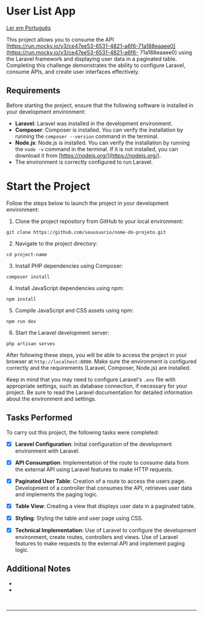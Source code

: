 # User List App
[Ler em Português](README_PT.md)

This project allows you to consume the API [https://run.mocky.io/v3/ce47ee53-6531-4821-a6f6-71a188eaaee0](https://run.mocky.io/v3/ce47ee53-6531-4821-a6f6- 71a188eaaee0) using the Laravel framework and displaying user data in a paginated table. Completing this challenge demonstrates the ability to configure Laravel, consume APIs, and create user interfaces effectively.

## Requirements

Before starting the project, ensure that the following software is installed in your development environment:

- **Laravel**: Laravel was installed in the development environment.
- **Composer**: Composer is installed. You can verify the installation by running the `composer --version` command in the terminal.
- **Node.js**: Node.js is installed. You can verify the installation by running the `node -v` command in the terminal. If it is not installed, you can download it from [https://nodejs.org/](https://nodejs.org/).
- The environment is correctly configured to run Laravel.

# Start the Project

Follow the steps below to launch the project in your development environment:

1. Clone the project repository from GitHub to your local environment:
```
git clone https://github.com/seuusuario/nome-do-projeto.git
```

2. Navigate to the project directory:
```
cd project-name
```

3. Install PHP dependencies using Composer:
```
composer install
```

4. Install JavaScript dependencies using npm:
```
npm install
```

5. Compile JavaScript and CSS assets using npm:
```
npm run dev
```

6. Start the Laravel development server:
```
php artisan serves
```

After following these steps, you will be able to access the project in your browser at `http://localhost:8000`. Make sure the environment is configured correctly and the requirements (Laravel, Composer, Node.js) are installed.

Keep in mind that you may need to configure Laravel's `.env` file with appropriate settings, such as database connection, if necessary for your project. Be sure to read the Laravel documentation for detailed information about the environment and settings.

## Tasks Performed

To carry out this project, the following tasks were completed:

- [x] **Laravel Configuration**: Initial configuration of the development environment with Laravel.

- [x] **API Consumption**: Implementation of the route to consume data from the external API using Laravel features to make HTTP requests.

- [x] **Paginated User Table**: Creation of a route to access the users page. Development of a controller that consumes the API, retrieves user data and implements the paging logic.

- [x] **Table View**: Creating a view that displays user data in a paginated table.

- [x] **Styling**: Styling the table and user page using CSS.

- [x] **Technical Implementation**: Use of Laravel to configure the development environment, create routes, controllers and views. Use of Laravel features to make requests to the external API and implement paging logic.

## Additional Notes
-
-
<br>
<hr>
<br>
